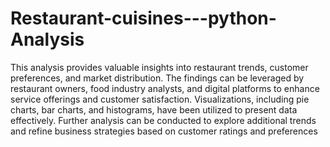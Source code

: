 # Restaurant-cuisines---python-Analysis

This analysis provides valuable insights into restaurant trends, customer preferences, and market distribution. The findings can be leveraged by restaurant owners, food industry analysts, and digital platforms to enhance service offerings and customer satisfaction. Visualizations, including pie charts, bar charts, and histograms, have been utilized to present data effectively. Further analysis can be conducted to explore additional trends and refine business strategies based on customer ratings and preferences
